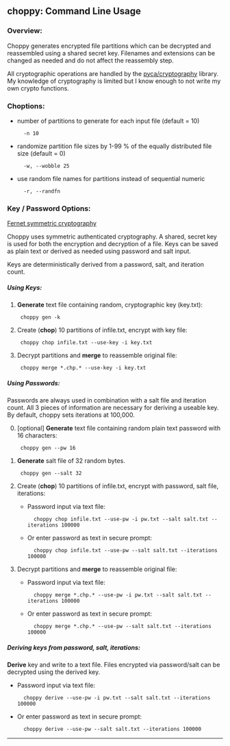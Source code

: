 ## choppy: Command Line Usage  

### Overview:  
Choppy generates encrypted file partitions which can be decrypted and reassembled using a shared secret key. Filenames and extensions can be changed as needed and do not affect the reassembly step.  

All cryptographic operations are handled by the [pyca/cryptography](https://cryptography.io/en/latest/) library. My knowledge of cryptography is limited but I know enough to not write my own crypto functions.


### Choptions:  

- number of partitions to generate for each input file (default = 10)  

        -n 10

- randomize partition file sizes by 1-99 % of the equally distributed file size (default = 0)  

        -w, --wobble 25

- use random file names for partitions instead of sequential numeric  

        -r, --randfn


### Key / Password Options:  

[Fernet symmetric cryptography](https://cryptography.io/en/latest/fernet/)  

Choppy uses symmetric authenticated cryptography. A shared, secret key is used for both the encryption and decryption of a file. Keys can be saved as plain text or derived as needed using password and salt input.  

Keys are deterministically derived from a password, salt, and iteration count.


##### Using Keys:  

1. **Generate** text file containing random, cryptographic key (key.txt):  

        choppy gen -k

2. Create (**chop**) 10 partitions of infile.txt, encrypt with key file:  

        choppy chop infile.txt --use-key -i key.txt

3. Decrypt partitions and **merge** to reassemble original file:  

        choppy merge *.chp.* --use-key -i key.txt


##### Using Passwords:  

Passwords are always used in combination with a salt file and iteration count. All 3 pieces of information are necessary for deriving a useable key. By default, choppy sets iterations at 100,000.  

0. [optional] **Generate** text file containing random plain text password with 16 characters:

        choppy gen --pw 16

1. **Generate** salt file of 32 random bytes.

        choppy gen --salt 32

2. Create (**chop**) 10 partitions of infile.txt, encrypt with password, salt file, iterations:

    - Password input via text file:

            choppy chop infile.txt --use-pw -i pw.txt --salt salt.txt --iterations 100000

    - Or enter password as text in secure prompt:

            choppy chop infile.txt --use-pw --salt salt.txt --iterations 100000

3. Decrypt partitions and **merge** to reassemble original file:  

    - Password input via text file:

            choppy merge *.chp.* --use-pw -i pw.txt --salt salt.txt --iterations 100000

    - Or enter password as text in secure prompt:

            choppy merge *.chp.* --use-pw --salt salt.txt --iterations 100000


##### Deriving keys from password, salt, iterations:  

**Derive** key and write to a text file. Files encrypted via password/salt can be decrypted using the derived key.   

- Password input via text file:

        choppy derive --use-pw -i pw.txt --salt salt.txt --iterations 100000

- Or enter password as text in secure prompt:

        choppy derive --use-pw --salt salt.txt --iterations 100000


----  
